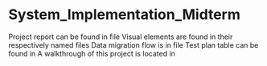# System_Implementation_Midterm
Project report can be found in file 
Visual elements are found in their respectively named files
Data migration flow is in file 
Test plan table can be found in 
A walkthrough of this project is located in 
